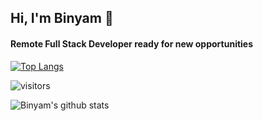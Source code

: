 ## Hi, I'm Binyam 👋

#### Remote Full Stack Developer ready for new opportunities
<!--
**bini-i/bini-i** is a ✨ _special_ ✨ repository because its `README.md` (this file) appears on your GitHub profile.

Here are some ideas to get you started:

- 🔭 I’m currently working on ...
- 🌱 I’m currently learning ...
- 👯 I’m looking to collaborate on ...
- 🤔 I’m looking for help with ...
- 💬 Ask me about ...
- 📫 How to reach me: ...
### You can find me on:

- 😄 Pronouns: ...
- ⚡ Fun fact: ...
-->

[![Top Langs](https://github-readme-stats.vercel.app/api/top-langs/?username=bini-i)]()

 ![visitors](https://visitor-badge.glitch.me/badge?bini-i-298299578)
 
 ![Binyam's github stats](https://github-readme-stats.vercel.app/api?username=bini-i)
